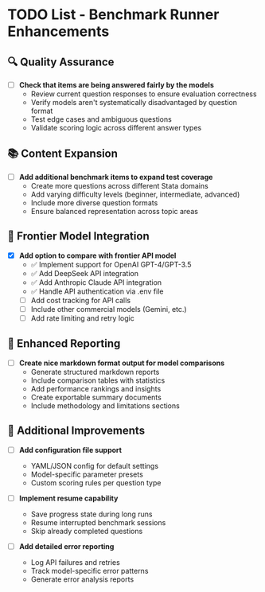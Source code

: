 # TODO List - Benchmark Runner Enhancements

## 🔍 Quality Assurance
- [ ] **Check that items are being answered fairly by the models**
  - Review current question responses to ensure evaluation correctness
  - Verify models aren't systematically disadvantaged by question format
  - Test edge cases and ambiguous questions
  - Validate scoring logic across different answer types

## 📚 Content Expansion  
- [ ] **Add additional benchmark items to expand test coverage**
  - Create more questions across different Stata domains
  - Add varying difficulty levels (beginner, intermediate, advanced)
  - Include more diverse question formats
  - Ensure balanced representation across topic areas

## 🚀 Frontier Model Integration
- [x] **Add option to compare with frontier API model**
  - ✅ Implement support for OpenAI GPT-4/GPT-3.5
  - ✅ Add DeepSeek API integration
  - ✅ Add Anthropic Claude API integration
  - ✅ Handle API authentication via .env file
  - [ ] Add cost tracking for API calls
  - [ ] Include other commercial models (Gemini, etc.)
  - [ ] Add rate limiting and retry logic

## 📄 Enhanced Reporting
- [ ] **Create nice markdown format output for model comparisons**
  - Generate structured markdown reports
  - Include comparison tables with statistics
  - Add performance rankings and insights
  - Create exportable summary documents
  - Include methodology and limitations sections

## 🔧 Additional Improvements
- [ ] **Add configuration file support**
  - YAML/JSON config for default settings
  - Model-specific parameter presets
  - Custom scoring rules per question type

- [ ] **Implement resume capability**
  - Save progress state during long runs
  - Resume interrupted benchmark sessions
  - Skip already completed questions

- [ ] **Add detailed error reporting**
  - Log API failures and retries
  - Track model-specific error patterns
  - Generate error analysis reports